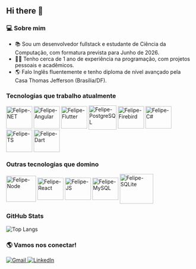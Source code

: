 ## Hi there 👋

### 💻 Sobre mim 

- 📚 Sou um desenvolvedor fullstack e estudante de Ciência da Computação, com formatura prevista para Junho de 2026.
- 👨‍💻 Tenho cerca de 1 ano de experiência na programação, com projetos pessoais e acadêmicos.
-  :earth_americas: Falo Inglês fluentemente e tenho diploma de nível avançado pela Casa Thomas Jefferson (Brasília/DF).

### Tecnologias que trabalho atualmente

<div style = "display: inline_block">
  <img align = "center" alt = "Felipe-.NET" width = "70" height = "60" src="https://cdn.jsdelivr.net/gh/devicons/devicon@latest/icons/dotnetcore/dotnetcore-original.svg" />
  <img align = "center" alt = "Felipe-Angular" width = "70" height = "60" src="https://cdn.jsdelivr.net/gh/devicons/devicon@latest/icons/angularjs/angularjs-original.svg" />
  <img align = "center" alt = "Felipe-Flutter" width = "70" height = "60" src="https://cdn.jsdelivr.net/gh/devicons/devicon@latest/icons/flutter/flutter-original.svg" />
  <img align = "center" alt = "Felipe-PostgreSQL" width = "75" height = "65" src="https://cdn.jsdelivr.net/gh/devicons/devicon@latest/icons/postgresql/postgresql-plain-wordmark.svg" />
  <img align = "center" alt = "Felipe-Firebird" width = "70" height = "60" src="https://cdn.jsdelivr.net/gh/devicons/devicon@latest/icons/firebird/firebird-plain.svg" />
  <img align = "center" alt = "Felipe-C#" width = "70" height = "60" src="https://cdn.jsdelivr.net/gh/devicons/devicon@latest/icons/csharp/csharp-original.svg" />
  <img align = "center" alt = "Felipe-TS" width = "70" height = "60"  src="https://cdn.jsdelivr.net/gh/devicons/devicon@latest/icons/typescript/typescript-original.svg" />
  <img align = "center" alt = "Felipe-Dart" width = "70" height = "60" src="https://cdn.jsdelivr.net/gh/devicons/devicon@latest/icons/dart/dart-original.svg" />
</div>

### Outras tecnologias que domino

<div style = "display: inline_block">
  <img align = "center" alt = "Felipe-Node" width = "80" height = "70" src="https://cdn.jsdelivr.net/gh/devicons/devicon@latest/icons/nodejs/nodejs-original-wordmark.svg"/>
  <img align = "center" alt = "Felipe-React" width = "70" height = "60" src="https://cdn.jsdelivr.net/gh/devicons/devicon@latest/icons/react/react-original.svg"/>
  <img align = "center" alt = "Felipe-JS" width = "70" height = "60" src="https://cdn.jsdelivr.net/gh/devicons/devicon@latest/icons/javascript/javascript-original.svg" />
  <img align = "center" alt = "Felipe-MySQL" width = "70" height = "60" src="https://cdn.jsdelivr.net/gh/devicons/devicon@latest/icons/mysql/mysql-original.svg" />
  <img align = "center" alt = "Felipe-SQLite" width = "90" height = "80" src="https://cdn.jsdelivr.net/gh/devicons/devicon@latest/icons/sqlite/sqlite-original-wordmark.svg" />
</div>

### GitHub Stats

![Top Langs](https://github-readme-stats.vercel.app/api/top-langs/?username=anuraghazra&layout=compact&theme=dark)

### 🌎 Vamos nos conectar!

<a href="mailto:fesoaresma@gmail.com">
  <img src="https://img.shields.io/badge/Gmail-333333?style=for-the-badge&logo=gmail&logoColor=red" alt="Gmail"/>
</a>
  
<a href="https://www.linkedin.com/in/f-maciel">
  <img src="https://img.shields.io/badge/LinkedIn-0077B5?style=for-the-badge&logo=linkedin&logoColor=white" alt="LinkedIn"/>
</a>


  


